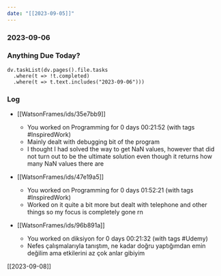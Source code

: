 ```yaml
---
date: "[[2023-09-05]]"
---
```

### 2023-09-06

### Anything Due Today?
```dataviewjs
dv.taskList(dv.pages().file.tasks 
  .where(t => !t.completed)
  .where(t => t.text.includes("2023-09-06")))
```
### Log

- [[WatsonFrames/ids/35e7bb9]]
     - You worked on Programming for 0 days 00:21:52 (with tags #InspiredWork) 
	 - Mainly dealt with debugging bit of the program
	 - I thought I had solved the way to get NaN values, however that did not turn out to be the ultimate solution even though it returns how many NaN values there are

- [[WatsonFrames/ids/47e19a5]]
     - You worked on Programming for 0 days 01:52:21 (with tags #InspiredWork) 
	 - Worked on it quite a bit more but dealt with telephone and other things so my focus is completely gone rn

- [[WatsonFrames/ids/96b891a]]
     - You worked on diksiyon for 0 days 00:21:32 (with tags #Udemy) 
	 - Nefes çalışmalarıyla tanıştım, ne kadar doğru yaptığımdan emin değilim ama etkilerini az çok anlar gibiyim

[[2023-09-08]]
